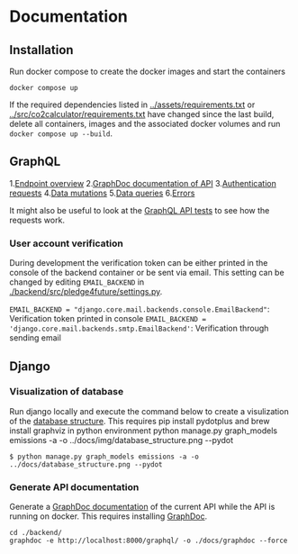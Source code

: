 # Documentation

## Installation

Run docker compose to create the docker images and start the containers

```
docker compose up
```

If the required dependencies listed in [../assets/requirements.txt](../assets/requirements.txt) or [../src/co2calculator/requirements.txt](../src/co2calculator/requirements.txt) have changed since the last build, delete all containers, images and the associated docker volumes and run `docker compose up --build`.


## GraphQL

1.[Endpoint overview](./graphql/endpoint_overview.md)
2.[GraphDoc documentation of API](./graphdoc/index.html)
3.[Authentication requests](./graphql/authentication.md)
4.[Data mutations](./graphql/data_mutations.md)
5.[Data queries](./graphql/data_queries.md)
6.[Errors](./graphql/errors.md)

It might also be useful to look at the [GraphQL API tests](../src/emissions/tests/test_authentication.py) to see how the requests work.

### User account verification

During development the verification token can be either printed in the console of the backend container or be sent via email. This setting can be changed by editing `EMAIL_BACKEND` in [./backend/src/pledge4future/settings.py](https://github.com/pledge4future/WePledge/blob/dev-backend/backend/src/pledge4future/settings.py).

`EMAIL_BACKEND = "django.core.mail.backends.console.EmailBackend"`: Verification token printed in console
`EMAIL_BACKEND = 'django.core.mail.backends.smtp.EmailBackend'`: Verification through sending email

## Django

### Visualization of database

Run django locally and execute the command below to create a visulization of the [database structure](./img/database_structure.png). This requires pip install pydotplus and  brew install graphviz in python environment
python manage.py graph_models emissions -a -o ../docs/img/database_structure.png --pydot

```
$ python manage.py graph_models emissions -a -o ../docs/database_structure.png --pydot
```

### Generate API documentation

Generate a [GraphDoc documentation](./graphdoc/index.html) of the current API while the API is running on docker. This requires installing [GraphDoc](https://2fd.github.io/graphdoc/).

```
cd ./backend/
graphdoc -e http://localhost:8000/graphql/ -o ./docs/graphdoc --force
```
